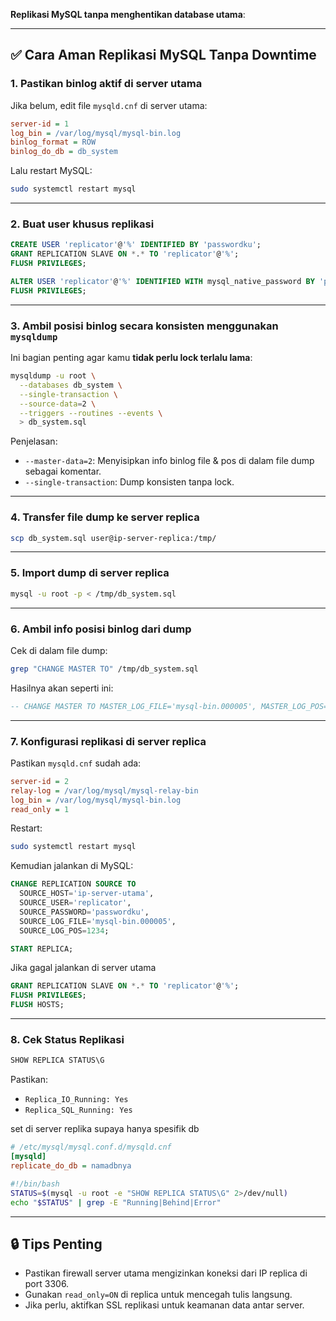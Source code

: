 
**Replikasi MySQL tanpa menghentikan database utama**:

---

## ✅ Cara Aman Replikasi MySQL Tanpa Downtime

### 1. **Pastikan binlog aktif di server utama**
Jika belum, edit file `mysqld.cnf` di server utama:

```ini
server-id = 1
log_bin = /var/log/mysql/mysql-bin.log
binlog_format = ROW
binlog_do_db = db_system
```

Lalu restart MySQL:
```bash
sudo systemctl restart mysql
```

---

### 2. **Buat user khusus replikasi**

```sql
CREATE USER 'replicator'@'%' IDENTIFIED BY 'passwordku';
GRANT REPLICATION SLAVE ON *.* TO 'replicator'@'%';
FLUSH PRIVILEGES;
```

```sql
ALTER USER 'replicator'@'%' IDENTIFIED WITH mysql_native_password BY 'passwordku';
FLUSH PRIVILEGES;
```

---

### 3. **Ambil posisi binlog secara konsisten menggunakan `mysqldump`**
Ini bagian penting agar kamu **tidak perlu lock terlalu lama**:

```bash
mysqldump -u root \
  --databases db_system \
  --single-transaction \
  --source-data=2 \
  --triggers --routines --events \
  > db_system.sql
```

Penjelasan:
- `--master-data=2`: Menyisipkan info binlog file & pos di dalam file dump sebagai komentar.
- `--single-transaction`: Dump konsisten tanpa lock.

---

### 4. **Transfer file dump ke server replica**
```bash
scp db_system.sql user@ip-server-replica:/tmp/
```

---

### 5. **Import dump di server replica**
```bash
mysql -u root -p < /tmp/db_system.sql
```

---

### 6. **Ambil info posisi binlog dari dump**
Cek di dalam file dump:
```bash
grep "CHANGE MASTER TO" /tmp/db_system.sql
```

Hasilnya akan seperti ini:
```sql
-- CHANGE MASTER TO MASTER_LOG_FILE='mysql-bin.000005', MASTER_LOG_POS=1234;
```

---

### 7. **Konfigurasi replikasi di server replica**

Pastikan `mysqld.cnf` sudah ada:
```ini
server-id = 2
relay-log = /var/log/mysql/mysql-relay-bin
log_bin = /var/log/mysql/mysql-bin.log
read_only = 1
```

Restart:
```bash
sudo systemctl restart mysql
```

Kemudian jalankan di MySQL:

```sql
CHANGE REPLICATION SOURCE TO
  SOURCE_HOST='ip-server-utama',
  SOURCE_USER='replicator',
  SOURCE_PASSWORD='passwordku',
  SOURCE_LOG_FILE='mysql-bin.000005',
  SOURCE_LOG_POS=1234;

START REPLICA;
```

Jika gagal jalankan di server utama

```sql
GRANT REPLICATION SLAVE ON *.* TO 'replicator'@'%';
FLUSH PRIVILEGES;
FLUSH HOSTS;
```

---

### 8. **Cek Status Replikasi**
```sql
SHOW REPLICA STATUS\G
```

Pastikan:
- `Replica_IO_Running: Yes`
- `Replica_SQL_Running: Yes`



set di server replika supaya hanya spesifik db
```ini
# /etc/mysql/mysql.conf.d/mysqld.cnf
[mysqld]
replicate_do_db = namadbnya
```



```bash
#!/bin/bash
STATUS=$(mysql -u root -e "SHOW REPLICA STATUS\G" 2>/dev/null)
echo "$STATUS" | grep -E "Running|Behind|Error"
```

---

## 🔒 Tips Penting
- Pastikan firewall server utama mengizinkan koneksi dari IP replica di port 3306.
- Gunakan `read_only=ON` di replica untuk mencegah tulis langsung.
- Jika perlu, aktifkan SSL replikasi untuk keamanan data antar server.

